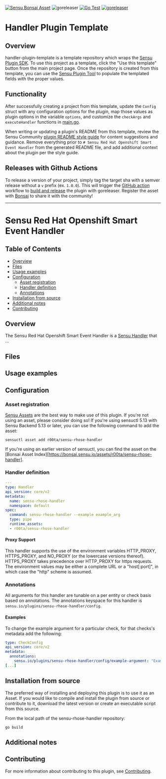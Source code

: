 [![Sensu Bonsai Asset](https://img.shields.io/badge/Bonsai-Download%20Me-brightgreen.svg?colorB=89C967&logo=sensu)](https://bonsai.sensu.io/assets/r00ta/sensu-rhose-handler)
![goreleaser](https://github.com/r00ta/sensu-rhose-handler/workflows/goreleaser/badge.svg)
[![Go Test](https://github.com/r00ta/sensu-rhose-handler/workflows/Go%20Test/badge.svg)](https://github.com/r00ta/sensu-rhose-handler/actions?query=workflow%3A%22Go+Test%22)
[![goreleaser](https://github.com/r00ta/sensu-rhose-handler/workflows/goreleaser/badge.svg)](https://github.com/r00ta/sensu-rhose-handler/actions?query=workflow%3Agoreleaser)

# Handler Plugin Template

## Overview
handler-plugin-template is a template repository which wraps the [Sensu Plugin SDK][2].
To use this project as a template, click the "Use this template" button from the main project page.
Once the repository is created from this template, you can use the [Sensu Plugin Tool][9] to
populate the templated fields with the proper values.

## Functionality

After successfully creating a project from this template, update the `Config` struct with any
configuration options for the plugin, map those values as plugin options in the variable `options`,
and customize the `checkArgs` and `executeHandler` functions in [main.go][7].

When writing or updating a plugin's README from this template, review the Sensu Community
[plugin README style guide][3] for content suggestions and guidance. Remove everything
prior to `# Sensu Red Hat Openshift Smart Event Handler` from the generated README file, and add additional context about the
plugin per the style guide.

## Releases with Github Actions

To release a version of your project, simply tag the target sha with a semver release without a `v`
prefix (ex. `1.0.0`). This will trigger the [GitHub action][5] workflow to [build and release][4]
the plugin with goreleaser. Register the asset with [Bonsai][8] to share it with the community!

***

# Sensu Red Hat Openshift Smart Event Handler

## Table of Contents
- [Overview](#overview)
- [Files](#files)
- [Usage examples](#usage-examples)
- [Configuration](#configuration)
  - [Asset registration](#asset-registration)
  - [Handler definition](#handler-definition)
  - [Annotations](#annotations)
- [Installation from source](#installation-from-source)
- [Additional notes](#additional-notes)
- [Contributing](#contributing)

## Overview

The Sensu Red Hat Openshift Smart Event Handler is a [Sensu Handler][6] that ...

## Files

## Usage examples

## Configuration

### Asset registration

[Sensu Assets][10] are the best way to make use of this plugin. If you're not using an asset, please
consider doing so! If you're using sensuctl 5.13 with Sensu Backend 5.13 or later, you can use the
following command to add the asset:

```
sensuctl asset add r00ta/sensu-rhose-handler
```

If you're using an earlier version of sensuctl, you can find the asset on the [Bonsai Asset Index][https://bonsai.sensu.io/assets/r00ta/sensu-rhose-handler].

### Handler definition

```yml
---
type: Handler
api_version: core/v2
metadata:
  name: sensu-rhose-handler
  namespace: default
spec:
  command: sensu-rhose-handler --example example_arg
  type: pipe
  runtime_assets:
  - r00ta/sensu-rhose-handler
```

#### Proxy Support

This handler supports the use of the environment variables HTTP_PROXY,
HTTPS_PROXY, and NO_PROXY (or the lowercase versions thereof). HTTPS_PROXY takes
precedence over HTTP_PROXY for https requests.  The environment values may be
either a complete URL or a "host[:port]", in which case the "http" scheme is assumed.

### Annotations

All arguments for this handler are tunable on a per entity or check basis based on annotations.  The
annotations keyspace for this handler is `sensu.io/plugins/sensu-rhose-handler/config`.

#### Examples

To change the example argument for a particular check, for that checks's metadata add the following:

```yml
type: CheckConfig
api_version: core/v2
metadata:
  annotations:
    sensu.io/plugins/sensu-rhose-handler/config/example-argument: "Example change"
[...]
```

## Installation from source

The preferred way of installing and deploying this plugin is to use it as an Asset. If you would
like to compile and install the plugin from source or contribute to it, download the latest version
or create an executable script from this source.

From the local path of the sensu-rhose-handler repository:

```
go build
```

## Additional notes

## Contributing

For more information about contributing to this plugin, see [Contributing][1].

[1]: https://github.com/sensu/sensu-go/blob/master/CONTRIBUTING.md
[2]: https://github.com/sensu-community/sensu-plugin-sdk
[3]: https://github.com/sensu-plugins/community/blob/master/PLUGIN_STYLEGUIDE.md
[4]: https://github.com/sensu-community/handler-plugin-template/blob/master/.github/workflows/release.yml
[5]: https://github.com/sensu-community/handler-plugin-template/actions
[6]: https://docs.sensu.io/sensu-go/latest/reference/handlers/
[7]: https://github.com/sensu-community/handler-plugin-template/blob/master/main.go
[8]: https://bonsai.sensu.io/
[9]: https://github.com/sensu-community/sensu-plugin-tool
[10]: https://docs.sensu.io/sensu-go/latest/reference/assets/
